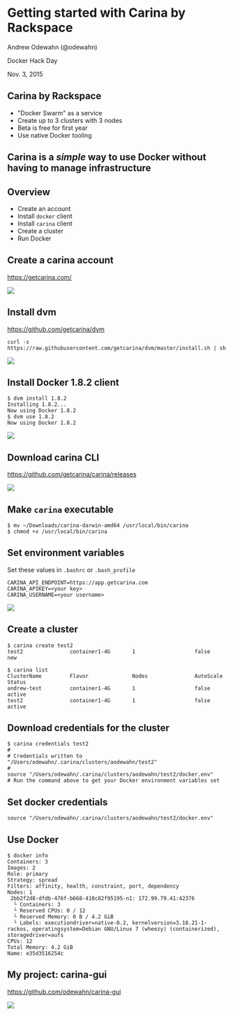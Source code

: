 # Getting started with Carina by Rackspace

Andrew Odewahn (@odewahn)

Docker Hack Day

Nov. 3, 2015



## Carina by Rackspace

* "Docker Swarm" as a service
* Create up to 3 clusters with 3 nodes
* Beta is free for first year
* Use native Docker tooling



## Carina is a *simple* way to use Docker without having to manage infrastructure



## Overview

* Create an account
* Install `docker` client
* Install `carina` client
* Create a cluster
* Run Docker



## Create a carina account

https://getcarina.com/

<img src="images/getcarina.png"/>



## Install dvm

https://github.com/getcarina/dvm

```
curl -s https://raw.githubusercontent.com/getcarina/dvm/master/install.sh | sh
```

<img src="images/dvm.png"/>




## Install Docker 1.8.2 client

```
$ dvm install 1.8.2
Installing 1.8.2...
Now using Docker 1.8.2
$ dvm use 1.8.2
Now using Docker 1.8.2
```

<img src="images/docker.png"/>




## Download carina CLI

https://github.com/getcarina/carina/releases

<img src="images/carina-cli-releases.png"/>



## Make `carina` executable

```
$ mv ~/Downloads/carina-darwin-amd64 /usr/local/bin/carina
$ chmod +x /usr/local/bin/carina
```



## Set environment variables

Set these values in `.bashrc` or `.bash_profile`

```
CARINA_API_ENDPOINT=https://app.getcarina.com
CARINA_APIKEY=<your key>
CARINA_USERNAME=<your username>
```

<img src="images/carina-gui.png"/>



## Create a cluster

```
$ carina create test2
test2               container1-4G       1                   false               new

$ carina list
ClusterName         Flavor              Nodes               AutoScale           Status
andrew-test         container1-4G       1                   false               active
test2               container1-4G       1                   false               active

```



## Download credentials for the cluster

```
$ carina credentials test2
#
# Credentials written to "/Users/odewahn/.carina/clusters/aodewahn/test2"
#
source "/Users/odewahn/.carina/clusters/aodewahn/test2/docker.env"
# Run the command above to get your Docker environment variables set
```




## Set docker credentials

```
source "/Users/odewahn/.carina/clusters/aodewahn/test2/docker.env"
```



## Use Docker

```
$ docker info
Containers: 3
Images: 2
Role: primary
Strategy: spread
Filters: affinity, health, constraint, port, dependency
Nodes: 1
 2bb2f2d8-dfdb-476f-b668-410c82f95195-n1: 172.99.79.41:42376
  └ Containers: 3
  └ Reserved CPUs: 0 / 12
  └ Reserved Memory: 0 B / 4.2 GiB
  └ Labels: executiondriver=native-0.2, kernelversion=3.18.21-1-rackos, operatingsystem=Debian GNU/Linux 7 (wheezy) (containerized), storagedriver=aufs
CPUs: 12
Total Memory: 4.2 GiB
Name: e35d3516254c
```



## My project: carina-gui

https://github.com/odewahn/carina-gui

<img src="images/project-carina-gui.png"/>
